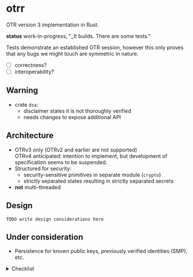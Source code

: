 # otrr

OTR version 3 implementation in Rust.

__status__ work-in-progress, "_It builds. There are some tests."

Tests demonstrate an established OTR session, however this only proves that any bugs we might touch are symmetric in nature.

- ☐ correctness?
- ☐ interoperability?

## Warning

- crate `dsa`:
  - disclaimer states it is not thoroughly verified
  - needs changes to expose additional API

## Architecture

- OTRv3 only (OTRv2 and earlier are not supported)  
  OTRv4 anticipated: intention to implement, but development of specification seems to be suspended.
- Structured for security:
  - security-sensitive primitives in separate module (`crypto`)
  - strictly separated states resulting in strictly separated secrets
- __not__ multi-threaded

## Design

`TODO write design considerations here`

## Under consideration

- Persistence for known public keys, previously verified identities (SMP), etc.

<details>
  <summary>Checklist</summary>

> ☐: feature, ☑: implemented, ✔: verified

__Functionality__:

- ☑ Normal messages:
  - ☑ Plaintext message
  - ☑ Whitespace-tagged message
  - ☑ Query message
  - ☑ Error message
- ☑ Authenticated Key Exchange (AKE)
- ☑ Socialist Millionaire's Protocol (SMP)
  - ☑ SMP zero-knowledge secret verificaton (w/ or w/o user-provided question)
  - ☐ Manual verification (SSID)
- ☑ DSA signatures
- ☑ Encryption
- ☑ OTR-encoding
  - ☑ Reading
  - ☑ Writing
- ☐ Policies:
  - ☑ `REQUIRE_ENCRYPTION` take appropriate actions given that active policy requires encryption.
  - ☑ `WHITESPACE_START_AKE` automatically initiate AKE when whitespace tag is received.
  - ☑ `ERROR_START_AKE` initiate AKE upon receiving error message.
  - ☐ ability to change policy for account or individual instance (during use).
- ☑ Fragmentation:
  - ☑ Assemble fragments of incoming message.
  - ☑ Fragment outgoing messages.
- ☐ Heartbeat-messages: keep session alive and ensure regular key rotation.
- ☐ Store plaintext message for transmission under right circumstances (i.e. `REQUIRE_ENCRYPTION` policy, in-progress AKE, etc.)
- ☐ Expose the Extra Symmetric Key (TLV type `8`)

__Operational__:

- ☑ Single instance of `Account` represents single account on a chat network: allows for specific identity (_DSA keypair_), chat network/transport.
- ☐ Thread-safety. (Not yet determined necessary.)  
    _Limited by ordering-requirement for transport. Expect processing single message at a time._

__Developmental__:

- ☑ No logic for managing multiple accounts:  
  _We keep this separated and up to the client to implement if necessary. Essentially, just tying the `Account` to the corresponding chat account logic is sufficient, and any management on top of that risks prescribing a certain structure for the host application (e.g. chat application)._
- ☐ API for managing multiple accounts, keys, policies?
- ☐ Unit tests: too few tests, because rust syntax is that expressive
- ☐ Resilient to faulty implementations of `Host` as provided by the client.  
    _At this moment it is not clear how to do this: `std::panic::catch_unwind` is not guaranteed to catch and handle all panics._

__Known issues__:

- How to deal with multiple instances, "default instance", "selected/active instance"? Especially when dealing with incidental reception of plaintext messages while encrypted session is established for some instance.
- The OTR specification documents that any message payload is in UTF-8 and _may contain_ HTML. However, this makes it ambiguous for how the content should be interpreted and results and risks may very per chat network.
- There is no convention on how the Extra Symmetric Key should be used.
</details>
